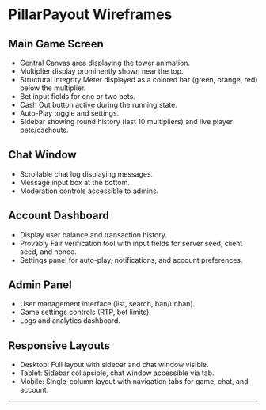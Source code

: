 # PillarPayout Wireframes

## Main Game Screen
- Central Canvas area displaying the tower animation.
- Multiplier display prominently shown near the top.
- Structural Integrity Meter displayed as a colored bar (green, orange, red) below the multiplier.
- Bet input fields for one or two bets.
- Cash Out button active during the running state.
- Auto-Play toggle and settings.
- Sidebar showing round history (last 10 multipliers) and live player bets/cashouts.

## Chat Window
- Scrollable chat log displaying messages.
- Message input box at the bottom.
- Moderation controls accessible to admins.

## Account Dashboard
- Display user balance and transaction history.
- Provably Fair verification tool with input fields for server seed, client seed, and nonce.
- Settings panel for auto-play, notifications, and account preferences.

## Admin Panel
- User management interface (list, search, ban/unban).
- Game settings controls (RTP, bet limits).
- Logs and analytics dashboard.

## Responsive Layouts
- Desktop: Full layout with sidebar and chat window visible.
- Tablet: Sidebar collapsible, chat window accessible via tab.
- Mobile: Single-column layout with navigation tabs for game, chat, and account.

---
